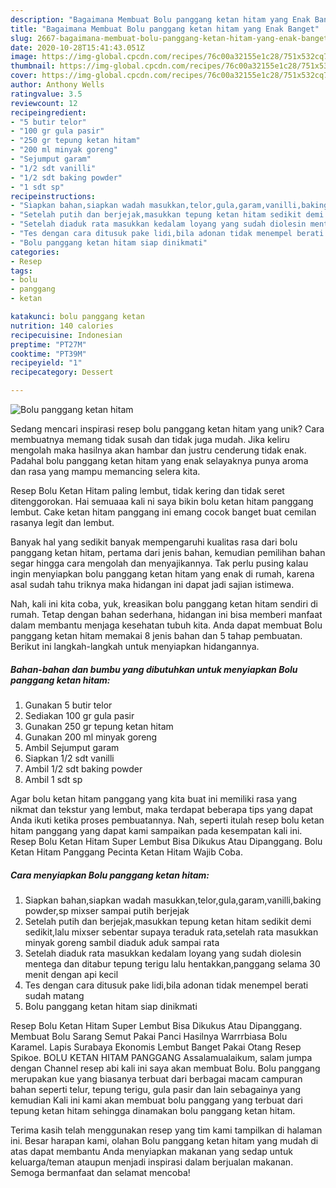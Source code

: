 ```yaml
---
description: "Bagaimana Membuat Bolu panggang ketan hitam yang Enak Banget"
title: "Bagaimana Membuat Bolu panggang ketan hitam yang Enak Banget"
slug: 2667-bagaimana-membuat-bolu-panggang-ketan-hitam-yang-enak-banget
date: 2020-10-28T15:41:43.051Z
image: https://img-global.cpcdn.com/recipes/76c00a32155e1c28/751x532cq70/bolu-panggang-ketan-hitam-foto-resep-utama.jpg
thumbnail: https://img-global.cpcdn.com/recipes/76c00a32155e1c28/751x532cq70/bolu-panggang-ketan-hitam-foto-resep-utama.jpg
cover: https://img-global.cpcdn.com/recipes/76c00a32155e1c28/751x532cq70/bolu-panggang-ketan-hitam-foto-resep-utama.jpg
author: Anthony Wells
ratingvalue: 3.5
reviewcount: 12
recipeingredient:
- "5 butir telor"
- "100 gr gula pasir"
- "250 gr tepung ketan hitam"
- "200 ml minyak goreng"
- "Sejumput garam"
- "1/2 sdt vanilli"
- "1/2 sdt baking powder"
- "1 sdt sp"
recipeinstructions:
- "Siapkan bahan,siapkan wadah masukkan,telor,gula,garam,vanilli,baking powder,sp mixser sampai putih berjejak"
- "Setelah putih dan berjejak,masukkan tepung ketan hitam sedikit demi sedikit,lalu mixser sebentar supaya teraduk rata,setelah rata masukkan minyak goreng sambil diaduk aduk sampai rata"
- "Setelah diaduk rata masukkan kedalam loyang yang sudah diolesin mentega dan ditabur tepung terigu lalu hentakkan,panggang selama 30 menit dengan api kecil"
- "Tes dengan cara ditusuk pake lidi,bila adonan tidak menempel berati sudah matang"
- "Bolu panggang ketan hitam siap dinikmati"
categories:
- Resep
tags:
- bolu
- panggang
- ketan

katakunci: bolu panggang ketan 
nutrition: 140 calories
recipecuisine: Indonesian
preptime: "PT27M"
cooktime: "PT39M"
recipeyield: "1"
recipecategory: Dessert

---
```



![Bolu panggang ketan hitam](https://img-global.cpcdn.com/recipes/76c00a32155e1c28/751x532cq70/bolu-panggang-ketan-hitam-foto-resep-utama.jpg)

Sedang mencari inspirasi resep bolu panggang ketan hitam yang unik? Cara membuatnya memang tidak susah dan tidak juga mudah. Jika keliru mengolah maka hasilnya akan hambar dan justru cenderung tidak enak. Padahal bolu panggang ketan hitam yang enak selayaknya punya aroma dan rasa yang mampu memancing selera kita.

Resep Bolu Ketan Hitam paling lembut, tidak kering dan tidak seret ditenggorokan. Hai semuaaa kali ni saya bikin bolu ketan hitam panggang lembut. Cake ketan hitam panggang ini emang cocok banget buat cemilan rasanya legit dan lembut.

Banyak hal yang sedikit banyak mempengaruhi kualitas rasa dari bolu panggang ketan hitam, pertama dari jenis bahan, kemudian pemilihan bahan segar hingga cara mengolah dan menyajikannya. Tak perlu pusing kalau ingin menyiapkan bolu panggang ketan hitam yang enak di rumah, karena asal sudah tahu triknya maka hidangan ini dapat jadi sajian istimewa.


Nah, kali ini kita coba, yuk, kreasikan bolu panggang ketan hitam sendiri di rumah. Tetap dengan bahan sederhana, hidangan ini bisa memberi manfaat dalam membantu menjaga kesehatan tubuh kita. Anda dapat membuat Bolu panggang ketan hitam memakai 8 jenis bahan dan 5 tahap pembuatan. Berikut ini langkah-langkah untuk menyiapkan hidangannya.

<!--inarticleads1-->

##### Bahan-bahan dan bumbu yang dibutuhkan untuk menyiapkan Bolu panggang ketan hitam:

1. Gunakan 5 butir telor
1. Sediakan 100 gr gula pasir
1. Gunakan 250 gr tepung ketan hitam
1. Gunakan 200 ml minyak goreng
1. Ambil Sejumput garam
1. Siapkan 1/2 sdt vanilli
1. Ambil 1/2 sdt baking powder
1. Ambil 1 sdt sp


Agar bolu ketan hitam panggang yang kita buat ini memiliki rasa yang nikmat dan tekstur yang lembut, maka terdapat beberapa tips yang dapat Anda ikuti ketika proses pembuatannya. Nah, seperti itulah resep bolu ketan hitam panggang yang dapat kami sampaikan pada kesempatan kali ini. Resep Bolu Ketan Hitam Super Lembut Bisa Dikukus Atau Dipanggang. Bolu Ketan Hitam Panggang Pecinta Ketan Hitam Wajib Coba. 

<!--inarticleads2-->

##### Cara menyiapkan Bolu panggang ketan hitam:

1. Siapkan bahan,siapkan wadah masukkan,telor,gula,garam,vanilli,baking powder,sp mixser sampai putih berjejak
1. Setelah putih dan berjejak,masukkan tepung ketan hitam sedikit demi sedikit,lalu mixser sebentar supaya teraduk rata,setelah rata masukkan minyak goreng sambil diaduk aduk sampai rata
1. Setelah diaduk rata masukkan kedalam loyang yang sudah diolesin mentega dan ditabur tepung terigu lalu hentakkan,panggang selama 30 menit dengan api kecil
1. Tes dengan cara ditusuk pake lidi,bila adonan tidak menempel berati sudah matang
1. Bolu panggang ketan hitam siap dinikmati


Resep Bolu Ketan Hitam Super Lembut Bisa Dikukus Atau Dipanggang. Membuat Bolu Sarang Semut Pakai Panci Hasilnya Warrrbiasa Bolu Karamel. Lapis Surabaya Ekonomis Lembut Banget Pakai Otang Resep Spikoe. BOLU KETAN HITAM PANGGANG Assalamualaikum, salam jumpa dengan Channel resep abi kali ini saya akan membuat Bolu. Bolu panggang merupakan kue yang biasanya terbuat dari berbagai macam campuran bahan seperti telur, tepung terigu, gula pasir dan lain sebagainya yang kemudian Kali ini kami akan membuat bolu panggang yang terbuat dari tepung ketan hitam sehingga dinamakan bolu panggang ketan hitam. 

Terima kasih telah menggunakan resep yang tim kami tampilkan di halaman ini. Besar harapan kami, olahan Bolu panggang ketan hitam yang mudah di atas dapat membantu Anda menyiapkan makanan yang sedap untuk keluarga/teman ataupun menjadi inspirasi dalam berjualan makanan. Semoga bermanfaat dan selamat mencoba!
